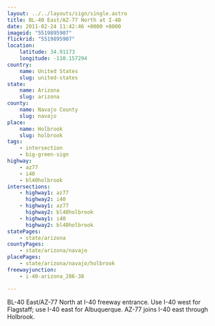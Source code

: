 ```yaml
---
layout: ../../layouts/sign/single.astro
title: BL-40 East/AZ-77 North at I-40
date: 2011-02-24 11:42:46 +0000 +0000
imageid: "5519895907"
flickrid: "5519895907"
location:
    latitude: 34.91173
    longitude: -110.157294
country:
    name: United States
    slug: united-states
state:
    name: Arizona
    slug: arizona
county:
    name: Navajo County
    slug: navajo
place:
    name: Holbrook
    slug: holbrook
tags:
    - intersection
    - big-green-sign
highway:
    - az77
    - i40
    - bl40holbrook
intersections:
    - highway1: az77
      highway2: i40
    - highway1: az77
      highway2: bl40holbrook
    - highway1: i40
      highway2: bl40holbrook
statePages:
    - state/arizona
countyPages:
    - state/arizona/navajo
placePages:
    - state/arizona/navajo/holbrook
freewayjunction:
    - i-40-arizona_286-38

---
```

BL-40 East/AZ-77 North at I-40 freeway entrance.  Use I-40 west for Flagstaff; use I-40 east for Albuquerque.  AZ-77 joins I-40 east through Holbrook.